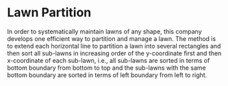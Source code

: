 # Lawn Partition

In order to systematically maintain lawns of any shape, this company develops one efficient way to partition and manage a lawn. 
The method is to extend each horizontal line to partition a lawn into several rectangles and then sort all sub-lawns in increasing order of the y-coordinate first and then x-coordinate of each sub-lawn, 
i.e., all sub-lawns are sorted in terms of bottom boundary from bottom to top and the sub-lawns with the same bottom boundary are sorted in terms of left boundary from left to right.
